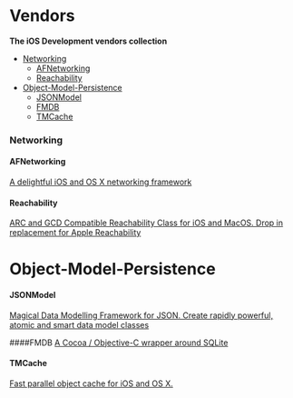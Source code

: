 Vendors
=======

**The iOS Development vendors  collection**


- [Networking](#networking)
	- [AFNetworking](#afnetworking)
	- [Reachability](#reachability)
- [Object-Model-Persistence](#object-model-persistence)
	- [JSONModel](#jsonmodel)
	- [FMDB](#fmdb)
	- [TMCache](#tmcache)

### Networking

#### AFNetworking

[A delightful iOS and OS X networking framework](https://github.com/AFNetworking/AFNetworking)


#### Reachability
[ARC and GCD Compatible Reachability Class for iOS and MacOS. Drop in replacement for Apple Reachability](https://github.com/tonymillion/Reachability)

# Object-Model-Persistence

#### JSONModel
[Magical Data Modelling Framework for JSON. Create rapidly powerful, atomic and smart data model classes](https://github.com/icanzilb/JSONModel)

####FMDB
[A Cocoa / Objective-C wrapper around SQLite](https://github.com/ccgus/fmdb.git)


#### TMCache
[Fast parallel object cache for iOS and OS X.](https://github.com/tumblr/TMCache.git) 
